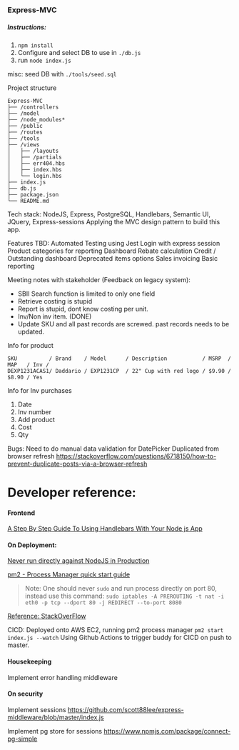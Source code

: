 ### Express-MVC

##### Instructions:
1. `npm install`
2. Configure and select DB to use in `./db.js`
3. run `node index.js`

misc: seed DB with `./tools/seed.sql`

Project structure
```
Express-MVC
├── /controllers
├── /model
├── /node_modules*
├── /public
├── /routes
├── /tools
├── /views
│   ├── /layouts
│   ├── /partials
│   ├── err404.hbs
│   ├── index.hbs
│   └── login.hbs
├── index.js
├── db.js
├── package.json
└── README.md
```

Tech stack:
NodeJS, Express, PostgreSQL, Handlebars, Semantic UI, JQuery, Express-sessions
Applying the MVC design pattern to build this app.

Features TBD: 
Automated Testing using Jest
Login with express session
Product categories for reporting
Dashboard
Rebate calculation
Credit / Outstanding dashboard
Deprecated items options
Sales invoicing
Basic reporting

Meeting notes with stakeholder (Feedback on legacy system):
* SBII Search function is limited to only one field
* Retrieve costing is stupid
* Report is stupid, dont know costing per unit.
* Inv/Non inv item. (DONE)
* Update SKU and all past records are screwed. past records needs to be updated.

Info for product
```
SKU          / Brand    / Model      / Description           / MSRP  / MAP   / Inv /
DEXP1231ACAS1/ Daddario / EXP1231CP  / 22" Cup with red logo / $9.90 / $8.90 / Yes
```

Info for Inv purchases
1. Date
2. Inv number
3. Add product
4. Cost
5. Qty

Bugs:
Need to do manual data validation for DatePicker
Duplicated from browser refresh
https://stackoverflow.com/questions/6718150/how-to-prevent-duplicate-posts-via-a-browser-refresh

# Developer reference:

#### Frontend
[A Step By Step Guide To Using Handlebars With Your Node js App](https://medium.com/@waelyasmina/a-guide-into-using-handlebars-with-your-express-js-application-22b944443b65)

#### On Deployment:

[Never run directly against NodeJS in Production](https://www.freecodecamp.org/news/you-should-never-ever-run-directly-against-node-js-in-production-maybe-7fdfaed51ec6/)

[pm2 - Process Manager quick start guide](https://pm2.keymetrics.io/docs/usage/quick-start/)

> Note: One should never `sudo` and run process directly on port 80, instead use this command:
`sudo iptables -A PREROUTING -t nat -i eth0 -p tcp --dport 80 -j REDIRECT --to-port 8080`

[Reference: StackOverFlow](https://stackoverflow.com/questions/44911171/running-node-app-via-pm2-on-port-80)

CICD:
Deployed onto AWS EC2, running pm2 process manager
`pm2 start index.js --watch`
Using Github Actions to trigger buddy for CICD on push to master.

#### Housekeeping
Implement error handling middleware


#### On security
Implement sessions
https://github.com/scott88lee/express-middleware/blob/master/index.js

Implement pg store for sessions
https://www.npmjs.com/package/connect-pg-simple